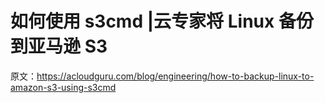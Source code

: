 # 如何使用 s3cmd |云专家将 Linux 备份到亚马逊 S3

原文：<https://acloudguru.com/blog/engineering/how-to-backup-linux-to-amazon-s3-using-s3cmd>